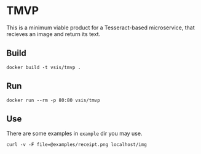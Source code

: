 # TMVP

This is a minimum viable product for a Tesseract-based microservice, that recieves an image and return its text.

## Build

```
docker build -t vsis/tmvp .
```

## Run

```
docker run --rm -p 80:80 vsis/tmvp
```

## Use

There are some examples in `example` dir you may use.

```
curl -v -F file=@examples/receipt.png localhost/img
```
